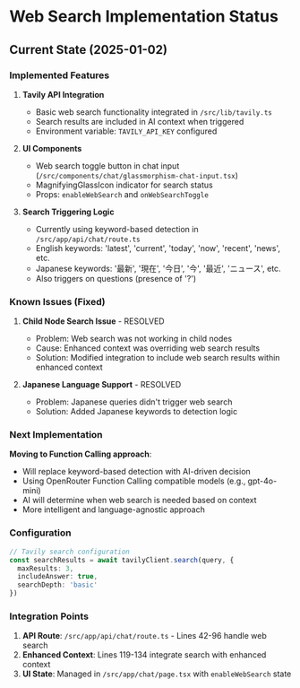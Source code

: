 # Web Search Implementation Status

## Current State (2025-01-02)

### Implemented Features

1. **Tavily API Integration**
   - Basic web search functionality integrated in `/src/lib/tavily.ts`
   - Search results are included in AI context when triggered
   - Environment variable: `TAVILY_API_KEY` configured

2. **UI Components**
   - Web search toggle button in chat input (`/src/components/chat/glassmorphism-chat-input.tsx`)
   - MagnifyingGlassIcon indicator for search status
   - Props: `enableWebSearch` and `onWebSearchToggle`

3. **Search Triggering Logic**
   - Currently using keyword-based detection in `/src/app/api/chat/route.ts`
   - English keywords: 'latest', 'current', 'today', 'now', 'recent', 'news', etc.
   - Japanese keywords: '最新', '現在', '今日', '今', '最近', 'ニュース', etc.
   - Also triggers on questions (presence of '?')

### Known Issues (Fixed)

1. **Child Node Search Issue** - RESOLVED
   - Problem: Web search was not working in child nodes
   - Cause: Enhanced context was overriding web search results
   - Solution: Modified integration to include web search results within enhanced context

2. **Japanese Language Support** - RESOLVED
   - Problem: Japanese queries didn't trigger web search
   - Solution: Added Japanese keywords to detection logic

### Next Implementation

**Moving to Function Calling approach**:
- Will replace keyword-based detection with AI-driven decision
- Using OpenRouter Function Calling compatible models (e.g., gpt-4o-mini)
- AI will determine when web search is needed based on context
- More intelligent and language-agnostic approach

### Configuration

```typescript
// Tavily search configuration
const searchResults = await tavilyClient.search(query, {
  maxResults: 3,
  includeAnswer: true,
  searchDepth: 'basic'
})
```

### Integration Points

1. **API Route**: `/src/app/api/chat/route.ts` - Lines 42-96 handle web search
2. **Enhanced Context**: Lines 119-134 integrate search with enhanced context
3. **UI State**: Managed in `/src/app/chat/page.tsx` with `enableWebSearch` state